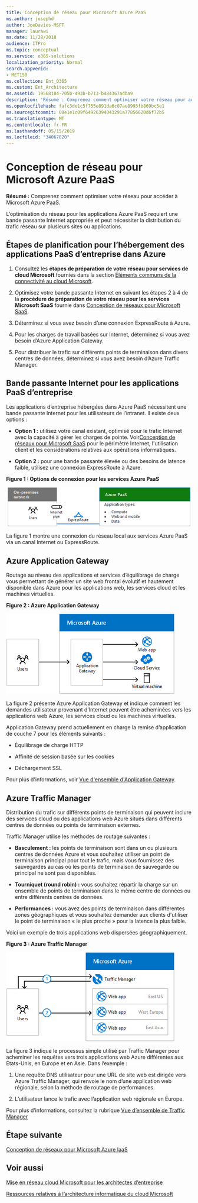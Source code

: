 ```yaml
---
title: Conception de réseau pour Microsoft Azure PaaS
ms.author: josephd
author: JoeDavies-MSFT
manager: laurawi
ms.date: 11/28/2018
audience: ITPro
ms.topic: conceptual
ms.service: o365-solutions
localization_priority: Normal
search.appverid:
- MET150
ms.collection: Ent_O365
ms.custom: Ent_Architecture
ms.assetid: 19568184-705b-493b-b713-b484367adba9
description: 'Résumé : Comprenez comment optimiser votre réseau pour accéder à Microsoft Azure PaaS.'
ms.openlocfilehash: fafc3de1c5f755e891da6c07ae8993fb869bc5e1
ms.sourcegitcommit: 08e1e1c09f64926394043291a77856620d6f72b5
ms.translationtype: MT
ms.contentlocale: fr-FR
ms.lasthandoff: 05/15/2019
ms.locfileid: "34067820"
---
```

# <a name="designing-networking-for-microsoft-azure-paas"></a>Conception de réseau pour Microsoft Azure PaaS

 **Résumé :** Comprenez comment optimiser votre réseau pour accéder à Microsoft Azure PaaS.
  
L’optimisation du réseau pour les applications Azure PaaS requiert une bande passante Internet appropriée et peut nécessiter la distribution du trafic réseau sur plusieurs sites ou applications.
  
## <a name="planning-steps-for-hosting-organization-paas-applications-in-azure"></a>Étapes de planification pour l’hébergement des applications PaaS d’entreprise dans Azure

1. Consultez les **étapes de préparation de votre réseau pour services de cloud Microsoft** fournies dans la section [Éléments communs de la connectivité au cloud Microsoft](common-elements-of-microsoft-cloud-connectivity.md).
    
2. Optimisez votre bande passante Internet en suivant les étapes 2 à 4 de la **procédure de préparation de votre réseau pour les services Microsoft SaaS** fournie dans [Conception de réseaux pour Microsoft SaaS](designing-networking-for-microsoft-saas.md).
    
3. Déterminez si vous avez besoin d’une connexion ExpressRoute à Azure.
    
4. Pour les charges de travail basées sur Internet, déterminez si vous avez besoin d’Azure Application Gateway.
    
5. Pour distribuer le trafic sur différents points de terminaison dans divers centres de données, déterminez si vous avez besoin d’Azure Traffic Manager.
    
## <a name="internet-bandwidth-for-organization-paas-applications"></a>Bande passante Internet pour les applications PaaS d’entreprise

Les applications d’entreprise hébergées dans Azure PaaS nécessitent une bande passante Internet pour les utilisateurs de l’intranet. Il existe deux options :
  
- **Option 1 :** utilisez votre canal existant, optimisé pour le trafic Internet avec la capacité à gérer les charges de pointe. Voir[Conception de réseaux pour Microsoft SaaS](designing-networking-for-microsoft-saas.md) pour le périmètre Internet, l'utilisation client et les considérations relatives aux opérations informatiques.
    
- **Option 2 :** pour une bande passante élevée ou des besoins de latence faible, utilisez une connexion ExpressRoute à Azure.
    
**Figure 1 : Options de connexion pour les services Azure PaaS**

![Figure 1 : options de connexion pour les services PaaS Azure](media/Network-Poster/PaaS1.png)
  
La figure 1 montre une connexion du réseau local aux services Azure PaaS via un canal Internet ou ExpressRoute.
  
## <a name="azure-application-gateway"></a>Azure Application Gateway

Routage au niveau des applications et services d’équilibrage de charge vous permettant de générer un site web frontal évolutif et hautement disponible dans Azure pour les applications web, les services cloud et les machines virtuelles. 
  
**Figure 2 : Azure Application Gateway**

![Figure 2 : service Application Gateway d’Azure](media/Network-Poster/PaaS2.png)
  
La figure 2 présente Azure Application Gateway et indique comment les demandes utilisateur provenant d’Internet peuvent être acheminées vers les applications web Azure, les services cloud ou les machines virtuelles.
  
Application Gateway prend actuellement en charge la remise d’application de couche 7 pour les éléments suivants :
  
- Équilibrage de charge HTTP
    
- Affinité de session basée sur les cookies
    
- Déchargement SSL
    
Pour plus d'informations, voir [Vue d'ensemble d'Application Gateway](https://docs.microsoft.com/azure/application-gateway/application-gateway-introduction).
  
## <a name="azure-traffic-manager"></a>Azure Traffic Manager

Distribution du trafic sur différents points de terminaison qui peuvent inclure des services cloud ou des applications web Azure situés dans différents centres de données ou points de terminaison externes.
  
Traffic Manager utilise les méthodes de routage suivantes :
  
- **Basculement :** les points de terminaison sont dans un ou plusieurs centres de données Azure et vous souhaitez utiliser un point de terminaison principal pour tout le trafic, mais vous fournissez des sauvegardes au cas où les points de terminaison de sauvegarde ou principal ne sont pas disponibles.
    
- **Tourniquet (round robin) :** vous souhaitez répartir la charge sur un ensemble de points de terminaison dans le même centre de données ou entre différents centres de données.
    
- **Performances :** vous avez des points de terminaison dans différentes zones géographiques et vous souhaitez demander aux clients d'utiliser le point de terminaison « le plus proche » pour la latence la plus faible.
    
Voici un exemple de trois applications web dispersées géographiquement.
  
**Figure 3 : Azure Traffic Manager**

![Figure 3 : Azure Traffic Manager](media/Network-Poster/PaaS3.png)
  
La figure 3 indique le processus simple utilisé par Traffic Manager pour acheminer les requêtes vers trois applications web Azure différentes aux États-Unis, en Europe et en Asie. Dans l’exemple :
  
1. Une requête DNS utilisateur pour une URL de site web est dirigée vers Azure Traffic Manager, qui renvoie le nom d’une application web régionale, selon la méthode de routage de performances.
    
2. L’utilisateur lance le trafic avec l’application web régionale en Europe.
    
Pour plus d’informations, consultez la rubrique [Vue d’ensemble de Traffic Manager](https://docs.microsoft.com/azure/traffic-manager/traffic-manager-overview)

## <a name="next-step"></a>Étape suivante

[Conception de réseaux pour Microsoft Azure IaaS](designing-networking-for-microsoft-azure-iaas.md)
 
## <a name="see-also"></a>Voir aussi

[Mise en réseau cloud Microsoft pour les architectes d’entreprise](microsoft-cloud-networking-for-enterprise-architects.md)
  
[Ressources relatives à l’architecture informatique du cloud Microsoft](microsoft-cloud-it-architecture-resources.md)

